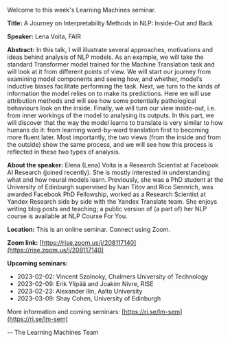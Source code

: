 Welcome to this week's Learning Machines seminar.

**Title:** A Journey on Interpretability Methods in NLP: Inside-Out and Back

**Speaker:** Lena Voita, FAIR

**Abstract:** In this talk, I will illustrate several approaches, motivations and ideas behind analysis of NLP models. As an example, we will take the standard Transformer model trained for the Machine Translation task and will look at it from different points of view. We will start our journey from examining model components and seeing how, and whether, model’s inductive biases facilitate performing the task. Next, we turn to the kinds of information the model relies on to make its predictions. Here we will use attribution methods and will see how some potentially pathological behaviours look on the inside. Finally, we will turn our view inside-out, i.e. from inner workings of the model to analysing its outputs. In this part, we will discover that the way the model learns to translate is very similar to how humans do it: from learning word-by-word translation first to becoming more fluent later. Most importantly, the two views (from the inside and from the outside) show the same process, and we will see how this process is reflected in these two types of analysis.

**About the speaker:** Elena (Lena) Voita is a Research Scientist at Facebook AI Research (joined recently). She is mostly interested in understanding what and how neural models learn. Previously, she was a PhD student at the University of Edinburgh supervised by Ivan Titov and Rico Sennrich, was awarded Facebook PhD Fellowship, worked as a Research Scientist at Yandex Research side by side with the Yandex Translate team. She enjoys writing blog posts and teaching; a public version of (a part of) her NLP course is available at NLP Course For You.

**Location:** This is an online seminar. Connect using Zoom.

**Zoom link:** [https://rise.zoom.us/j/208117140](https://rise.zoom.us/j/208117140)

**Upcoming seminars:**

* 2023-02-02: Vincent Szolnoky, Chalmers University of Technology
* 2023-02-09: Erik Ylipää and Joakim Nivre, RISE
* 2023-02-23: Alexander Ilin, Aalto University
* 2023-03-09: Shay Cohen, University of Edinburgh

More information and coming seminars: [https://ri.se/lm-sem](https://ri.se/lm-sem)

-- The Learning Machines Team

